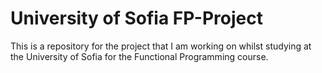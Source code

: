 # University of Sofia FP-Project

This is a repository for the project that I am working on whilst studying at the University of Sofia for the Functional Programming course.

